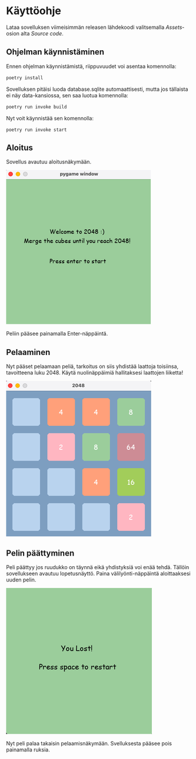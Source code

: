 # Käyttöohje

Lataa sovelluksen viimeisimmän releasen lähdekoodi valitsemalla _Assets_-osion alta _Source code_.

## Ohjelman käynnistäminen

Ennen ohjelman käynnistämistä, riippuvuudet voi asentaa komennolla:

```bash
poetry install
```

Sovelluksen pitäisi luoda database.sqlite automaattisesti, mutta jos tällaista ei näy data-kansiossa,
sen saa luotua komennolla:

```bash
poetry run invoke build
```

Nyt voit käynnistää sen komennolla:

```
poetry run invoke start
```

## Aloitus
Sovellus avautuu aloitusnäkymään. 

![](https://github.com/irismayigyu/ot-harjoitustyo/blob/master/2048-peli/dokumentaatio/Screenshot%202023-04-30%20at%200.20.01.png)

Peliin pääsee painamalla Enter-näppäintä.

## Pelaaminen

Nyt pääset pelaamaan peliä, tarkoitus on siis yhdistää laattoja toisiinsa, tavoitteena luku 2048. Käytä nuolinäppäimiä hallitaksesi laattojen liiketta! 

![](https://github.com/irismayigyu/ot-harjoitustyo/blob/master/2048-peli/dokumentaatio/Screenshot%202023-04-30%20at%200.21.36.png)

## Pelin päättyminen

Peli päättyy jos ruudukko on täynnä eikä yhdistyksiä voi enää tehdä. Tällöin sovellukseen avautuu lopetusnäyttö. Paina välilyönti-näppäintä aloittaaksesi uuden pelin.

![](https://github.com/irismayigyu/ot-harjoitustyo/blob/master/2048-peli/dokumentaatio/Screenshot%202023-04-30%20at%200.24.23.png)

Nyt peli palaa takaisin pelaamisnäkymään. Svelluksesta pääsee pois painamalla ruksia. 
